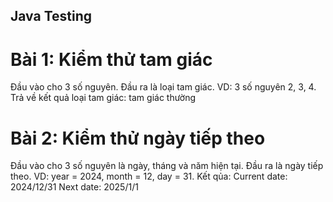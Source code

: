 ## Java Testing

# Bài 1: Kiểm thử tam giác

Đầu vào cho 3 số nguyên. Đầu ra là loại tam giác.
VD: 3 số nguyên 2, 3, 4. Trả về kết quả loại tam giác: tam giác thường

# Bài 2: Kiểm thử ngày tiếp theo

Đầu vào cho 3 số nguyên là ngày, tháng và năm hiện tại. Đầu ra là ngày tiếp theo.
VD: year = 2024, month = 12, day = 31.
Kết qủa:
Current date: 2024/12/31
Next date: 2025/1/1
